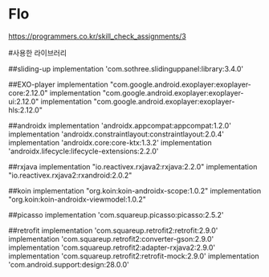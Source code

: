 # Flo
https://programmers.co.kr/skill_check_assignments/3

#사용한 라이브러리

##sliding-up
implementation 'com.sothree.slidinguppanel:library:3.4.0'

##EXO-player
implementation "com.google.android.exoplayer:exoplayer-core:2.12.0"
implementation "com.google.android.exoplayer:exoplayer-ui:2.12.0"
implementation "com.google.android.exoplayer:exoplayer-hls:2.12.0"

##androidx
implementation 'androidx.appcompat:appcompat:1.2.0'
implementation 'androidx.constraintlayout:constraintlayout:2.0.4'
implementation 'androidx.core:core-ktx:1.3.2'
implementation 'androidx.lifecycle:lifecycle-extensions:2.2.0'

##rxjava
implementation "io.reactivex.rxjava2:rxjava:2.2.0"
implementation "io.reactivex.rxjava2:rxandroid:2.0.2"

##koin
implementation "org.koin:koin-androidx-scope:1.0.2"
implementation "org.koin:koin-androidx-viewmodel:1.0.2"

##picasso
implementation 'com.squareup.picasso:picasso:2.5.2'

##retrofit
implementation 'com.squareup.retrofit2:retrofit:2.9.0'
implementation 'com.squareup.retrofit2:converter-gson:2.9.0'
implementation 'com.squareup.retrofit2:adapter-rxjava2:2.9.0'
implementation 'com.squareup.retrofit2:retrofit-mock:2.9.0'
implementation 'com.android.support:design:28.0.0'
